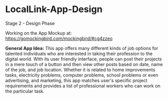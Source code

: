 # LocalLink-App-Design
Stage 2 - Design Phase

Working on the App Mockup at: https://gomockingbird.com/mockingbird/#cg4zzeo

<b>General App Idea:</b>
This app offers many different kinds of job options for talented individuals who are interested in taking their profession to the digital world. With its user friendly interface, people can post their projects in a mere touch of a button and then view other posts based on date, name of the job, and job location. Whether it is related to home improvements tasks, electricity problems, computer problems, school problems or even advertising, and marketing, this app matches user's specific project requirements and provides a list of professional workers who can work on the particular task.
